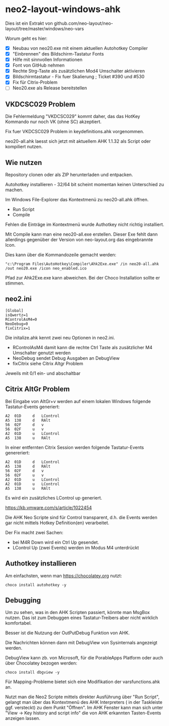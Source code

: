# neo2-layout-windows-ahk

Dies ist ein Extrakt von github.com/neo-layout/neo-layout/tree/master/windows/neo-vars

Worum geht es hier:

- [x] Neubau von neo20.exe mit einem aktuellen Autohotkey Compiler
- [x] "Einbrennen" des Bildschirm-Tastatur Fonts
- [x] Hilfe mit sinnvollen Informationen
- [x] Font von GitHub nehmen
- [x] Rechte Strg-Taste als zusätzlichen Mod4 Umschalter aktivieren
- [x] Bildschirmtastatur - Fix fuer Skalierung ; Ticket #390 und #530
- [x] Fix für Citrix-Problem
- [ ] Neo20.exe als Release bereitstellen

## VKDCSC029 Problem

Die Fehlermeldung "VKDCSC029" kommt daher, das das HotKey Kommando nur noch VK (ohne SC) akzeptiert.

Fix fuer VKDCSC029 Problem in keydefinitions.ahk vorgenommen.

neo20-all.ahk laesst sich jetzt mit aktuellem AHK 1.1.32 als Script oder kompiliert nutzen.

## Wie nutzen

Repository clonen oder als ZIP herunterladen und entpacken.

Autohotkey installieren - 32/64 bit scheint momentan keinen Unterschied zu machen.

Im Windows File-Explorer das Kontextmenü zu neo20-all.ahk öffnen.

- Run Script
- Compile

Fehlen die Einträge im Kontextmenü wurde Authotkey nicht richtig installiert.

Mit Compile kann man eine neo20-all.exe erstellen. Dieser Exe fehlt dann allerdings gegenüber der Version 
von neo-layout.org das eingebrannte Icon.

Dies kann über die Kommandozeile gemacht werden:

    "c:\Program Files\AutoHotkey\Compiler\Ahk2Exe.exe" /in neo20-all.ahk /out neo20.exe /icon neo_enabled.ico

Pfad zur Ahk2Exe.exe kann abweichen. Bei der Choco Installation sollte er stimmen.

## neo2.ini

    [Global]
    isQwertz=1
    RControlAsM4=0
    NeoDebug=0
    fixCitrix=1
    

Die initalize.ahk kennt zwei neu Optionen in neo2.ini.

- RControlAsM4 damit kann die rechte Ctrl Taste als zusätzlicher M4 Umschalter genutzt werden
- NeoDebug     sendet Debug Ausgaben an DebugView
- fixCitrix    siehe Citrix Altgr Problem

Jeweils mit 0/1 ein- und abschaltbar

## Citrix AltGr Problem

Bei Eingabe von AltGr+v werden auf einem lokalen Windows folgende Tastatur-Events generiert:

    A2  01D	 	d	LControl
    A5  138	 	d	RAlt
    56  02F	 	d	v
    56  02F	 	u	v
    A2  01D	 	u	LControl
    A5  138	 	u	RAlt

In einer entfernten Citrix Session werden folgende Tastatur-Events genereriert:

    A2  01D	 	d	LControl
    A5  138	 	d	RAlt
    56  02F	 	d	v
    56  02F	 	u	v
    A2  01D	 	u	LControl
    A2  01D	 	u	LControl
    A5  138	 	u	RAlt

Es wird ein zusätzliches LControl up generiert.

https://kb.vmware.com/s/article/1022454

Die AHK Neo Scripte sind für Control transparent, d.h. die Events werden gar nicht mittels Hotkey Definition(en) verarbeitet.

Der Fix macht zwei Sachen:

- bei M4R Down wird ein Ctrl Up gesendet.
- LControl Up (zwei Events) werden im Modus M4 unterdrückt

## Authotkey installieren

Am einfachsten, wenn man https://chocolatey.org nutzt:

    choco install autohotkey -y

## Debugging

Um zu sehen, was in den AHK Scripten passiert, könnte man MsgBox nutzen.
Das ist zum Debuggen eines Tastatur-Treibers aber nicht wirklich komfortabel.

Besser ist die Nutzung der OutPutDebug Funktion von AHK.

Die Nachrichten können dann mit DebugView von Sysinternals angezeigt werden.

DebugView kann zb. von Microsoft, für die PorableApps Platform oder auch über Chocolatey bezogen werden:

    choco install dbgview -y

Für Mapping-Probleme bietet sich eine Modifikation der varsfunctions.ahk an.

Nutzt man die Neo2 Scripte mittels direkter Ausführung über "Run Script",
gelangt man über das Kontextmenü des AHK Interpreters ( in der Taskleiste ggf. versteckt) zu dem Punkt "Öffnen".
Im AHK Fenster kann man sich unter "View -> Key history and script info" die von AHK erkannten Tasten-Events anzeigen lassen.
